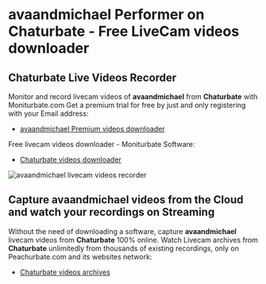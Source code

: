 # avaandmichael Performer on Chaturbate - Free LiveCam videos downloader

## Chaturbate Live Videos Recorder

Monitor and record livecam videos of **avaandmichael** from **Chaturbate** with Moniturbate.com
Get a premium trial for free by just and only registering with your Email address:
* [avaandmichael Premium videos downloader](https://moniturbate.com/request-demo-licence-key.html)

Free livecam videos downloader - Moniturbate Software:
* [Chaturbate videos downloader](https://moniturbate.com/moniturbate-download-software.html)

![avaandmichael livecam videos recorder](https://peachurnet.com/templates/moniturbate-software.png)


## Capture avaandmichael videos from the Cloud and watch your recordings on Streaming

Without the need of downloading a software, capture **avaandmichael** livecam videos from **Chaturbate** 100% online.
Watch Livecam archives from **Chaturbate** unlimitedly from thousands of existing recordings, only on Peachurbate.com and its websites network:
* [Chaturbate videos archives](https://peachurnet.com/)
